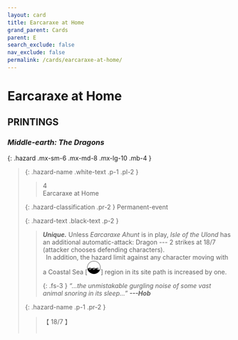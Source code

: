 ```yaml
---
layout: card
title: Earcaraxe at Home
grand_parent: Cards
parent: E
search_exclude: false
nav_exclude: false
permalink: /cards/earcaraxe-at-home/
---
```


# Earcaraxe at Home


## PRINTINGS


### _Middle-earth: The Dragons_

{: .hazard .mx-sm-6 .mx-md-8 .mx-lg-10 .mb-4 }
> {: .hazard-name .white-text .p-1 .pl-2 }
> > <div class="hazard-mp">4</div>
> > <div class="card-name">Earcaraxe at Home</div>
>
> {: .hazard-classification .pr-2 }
> Permanent-event
>
> {: .hazard-text .black-text .p-2 }
> > _**Unique.**_ Unless _Earcaraxe Ahunt_ is in play, _Isle of the Ulond_ has an additional automatic-attack: Dragon --- 2 strikes at 18/7 (attacker chooses defending characters). <br>&ensp;In addition, the hazard limit against any character moving with a Coastal Sea <nobr>[<img src="/assets/images/coastalsea.svg">]</nobr> region in its site path is increased by one. 
> > 
> > {: .fs-3 } 
> > _“...the unmistakable gurgling noise of some vast animal snoring in its sleep...”_ ***---&#65279;Hob*** 
>
> {: .hazard-name .p-1 .pr-2 }
> > <div class="card-shield">【 18/7 】</div>
> > <div class="card-corruption">&nbsp;</div>
